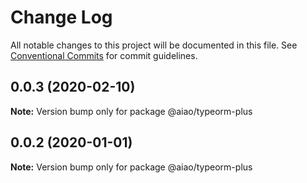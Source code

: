 # Change Log

All notable changes to this project will be documented in this file.
See [Conventional Commits](https://conventionalcommits.org) for commit guidelines.

## 0.0.3 (2020-02-10)

**Note:** Version bump only for package @aiao/typeorm-plus





## 0.0.2 (2020-01-01)

**Note:** Version bump only for package @aiao/typeorm-plus
